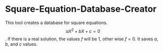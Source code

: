 # Square-Equation-Database-Creator

This tool creates a database for square equations. $$aX^2 + b X + c = 0$$.
If there is a real solution, the values $f$ will be 1, other wise $f=0$. It saves $a$, $b$, and $c$ values.
